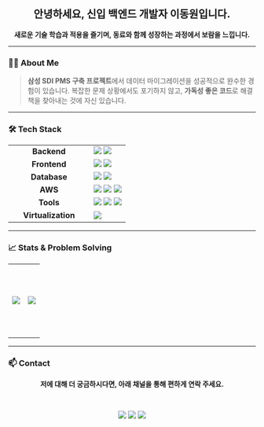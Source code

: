 <div align="center">

## 안녕하세요, 신입 백엔드 개발자 이동원입니다.

**새로운 기술 학습과 적용을 즐기며, 동료와 함께 성장하는 과정에서 보람을 느낍니다.**

</div>

---

### 🙋‍♂️ About Me

> **삼성 SDI PMS 구축 프로젝트**에서 데이터 마이그레이션을 성공적으로 완수한 경험이 있습니다.
> 복잡한 문제 상황에서도 포기하지 않고, **가독성 좋은 코드**로 해결책을 찾아내는 것에 자신 있습니다.

---

### 🛠️ Tech Stack

<table width="100%">
  <tr>
    <td align="center" width="150"><strong>Backend</strong></td>
    <td>
      <img src="https://img.shields.io/badge/Java-007396?style=flat-square&logo=OpenJDK&logoColor=white" />
      <img src="https://img.shields.io/badge/spring--boot-6DB33F?style=flat-square&logo=spring-boot&logoColor=white" />
    </td>
  </tr>
  <tr>
    <td align="center"><strong>Frontend</strong></td>
    <td>
      <img src="https://img.shields.io/badge/JavaScript-F7DF1E?style=flat-square&logo=JavaScript&logoColor=black" />
      <img src="https://img.shields.io/badge/React-61DAFB?style=flat-square&logo=React&logoColor=black" />
    </td>
  </tr>
  <tr>
    <td align="center"><strong>Database</strong></td>
    <td>
      <img src="https://img.shields.io/badge/MySQL-4479A1?style=flat-square&logo=MySQL&logoColor=white" />
      <img src="https://img.shields.io/badge/Oracle-F80000?style=flat-square&logo=Oracle&logoColor=white" />
    </td>
  </tr>
  <tr>
    <td align="center"><strong>AWS</strong></td>
    <td>
      <img src="https://img.shields.io/badge/AWS Lambda-FF9900?style=flat-square&logo=AWS-Lambda&logoColor=white" />
      <img src="https://img.shields.io/badge/DynamoDB-4053D6?style=flat-square&logo=Amazon-DynamoDB&logoColor=white" />
      <img src="https://img.shields.io/badge/Amazon S3-569A31?style=flat-square&logo=Amazon-S3&logoColor=white" />
    </td>
  </tr>
  <tr>
    <td align="center"><strong>Tools</strong></td>
    <td>
      <img src="https://img.shields.io/badge/Git-F05032?style=flat-square&logo=Git&logoColor=white" />
      <img src="https://img.shields.io/badge/GitHub-181717?style=flat-square&logo=GitHub&logoColor=white" />
      <img src="https://img.shields.io/badge/SVN-809CC9?style=flat-square&logo=Subversion&logoColor=white" />
    </td>
  </tr>
  <tr>
    <td align="center"><strong>Virtualization</strong></td>
    <td>
      <img src="https://img.shields.io/badge/Hyper--V-0078D4?style=flat-square&logo=Microsoft&logoColor=white" />
    </td>
  </tr>
</table>

---

### 📈 Stats & Problem Solving

<table width="100%">
  <tr height="150px">
    <td width="50%" align="center">
      <img src="https://github-readme-stats.vercel.app/api?username=nowgnodeel123&show_icons=true&theme=nord&hide_border=true&border_radius=10" />
    </td>
    <td width="50%" align="center">
      <a href="https://solved.ac/nowgnodeel369">
        <img src="http://mazassumnida.wtf/api/v2/generate_badge?boj=nowgnodeel369" />
      </a>
    </td>
  </tr>
</table>

---

### 📫 Contact

<div align="center">

**저에 대해 더 궁금하시다면, 아래 채널을 통해 편하게 연락 주세요.**

<br>

<a href="mailto:nowgnodeel123@gmail.com"><img src="https://img.shields.io/badge/Email-000000?style=flat-square&logo=gmail&logoColor=white"></a>
<a href="https://velog.io/@nowgnodeel123/posts"><img src="https://img.shields.io/badge/Velog-20C997?style=flat-square&logo=Velog&logoColor=white"></a>
<a href="https://www.notion.so/22d2c41c65f1808aaef7cade80995932"><img src="https://img.shields.io/badge/Notion-000000?style=flat-square&logo=Notion&logoColor=white"></a>
</div>
